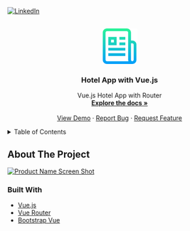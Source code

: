 <div id="top"></div>

[![LinkedIn][linkedin-shield]][linkedin-url]

<!-- PROJECT LOGO -->
<br />
<div align="center">
  <a href="https://github.com/canberk-yilmaz/vue-hotel-app">
    <img src="src/assets//logo.png" alt="Logo" width="80" height="80">
  </a>

<h3 align="center">Hotel App with Vue.js</h3>

  <p align="center">
    Vue.js Hotel App with Router
    <br />
    <a href="https://github.com/canberk-yilmaz/vue-hotel-app"><strong>Explore the docs »</strong></a>
    <br />
    <br />
    <a href="https://hotel-app-vue-canberkyilmaz.vercel.app/">View Demo</a>
    ·
    <a href="https://github.com/canberk-yilmaz/vue-hotel-app/issues">Report Bug</a>
    ·
    <a href="https://github.com/canberk-yilmaz/vue-hotel-app/issues">Request Feature</a>
  </p>
</div>

<!-- TABLE OF CONTENTS -->
<details>
  <summary>Table of Contents</summary>
  <ol>
    <li>
      <a href="#about-the-project">About The Project</a>
      <ul>
        <li><a href="#built-with">Built With</a></li>
      </ul>
    </li>
    <li>
      <a href="#getting-started">Getting Started</a>
      <ul>
        <li><a href="#prerequisites">Prerequisites</a></li>
        <li><a href="#installation">Installation</a></li>
      </ul>
    </li>
    
  </ol>
</details>

<!-- ABOUT THE PROJECT -->

## About The Project

[![Product Name Screen Shot][product-screenshot]](https://github.com/canberk-yilmaz/vue-hotel-app)

### Built With

- [Vue.js](https://vuejs.org/)
- [Vue Router](https://router.vuejs.org/)
- [Bootstrap Vue](https://bootstrap-vue.org/)

<!-- MARKDOWN LINKS & IMAGES -->
<!-- https://www.markdownguide.org/basic-syntax/#reference-style-links -->

[license-url]: https://github.com/canberk-yilmaz/vue-hotel-app/blob/master/LICENSE.txt
[linkedin-shield]: https://img.shields.io/badge/-LinkedIn-black.svg?style=for-the-badge&logo=linkedin&colorB=555
[linkedin-url]: https://www.linkedin.com/in/canberkyilmaz/
[product-screenshot]: src/assets/hotel-app-demo.gif

